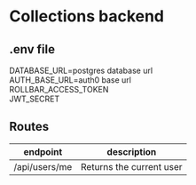 # Collections backend

## .env file
DATABASE_URL=postgres database url  
AUTH_BASE_URL=auth0 base url  
ROLLBAR_ACCESS_TOKEN  
JWT_SECRET

## Routes
|endpoint|description|
|--------|-----------|
|/api/users/me|Returns the current user|